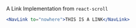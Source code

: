 A Link Implementation from `react-scroll`

```jsx
<NavLink to="nowhere">THIS IS A LINK</NavLink>
```
